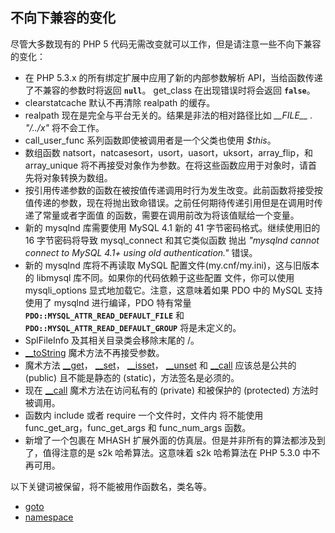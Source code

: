 不向下兼容的变化
----------------

尽管大多数现有的 PHP 5
代码无需改变就可以工作，但是请注意一些不向下兼容的变化：

-   <span class="simpara"> 在 PHP 5.3.x
    的所有绑定扩展中应用了新的内部参数解析
    API，当给函数传递了不兼容的参数时将返回 **`null`**。 <span
    class="function">get\_class</span> 在出现错误时将会返回
    **`false`**。 </span>
-   <span class="simpara"> <span class="function">clearstatcache</span>
    默认不再清除 realpath 的缓存。 </span>
-   <span class="simpara"> <span class="function">realpath</span>
    现在是完全与平台无关的。结果是非法的相对路径比如 *\_\_FILE\_\_ .
    "/../x"* 将不会工作。 </span>
-   <span class="simpara"> <span
    class="function">call\_user\_func</span>
    系列函数即使被调用者是一个父类也使用 *$this*。 </span>
-   <span class="simpara"> 数组函数 <span
    class="function">natsort</span>，<span
    class="function">natcasesort</span>，<span
    class="function">usort</span>，<span
    class="function">uasort</span>，<span
    class="function">uksort</span>，<span
    class="function">array\_flip</span>，和 <span
    class="function">array\_unique</span>
    将不再接受对象作为参数。在将这些函数应用于对象时，请首先将对象转换为数组。
    </span>
-   <span class="simpara">
    按引用传递参数的函数在被按值传递调用时行为发生改变。此前函数将接受按值传递的参数，现在将抛出致命错误。之前任何期待传递引用但是在调用时传递了常量或者字面值
    的函数，需要在调用前改为将该值赋给一个变量。 </span>
-   <span class="simpara"> 新的 mysqlnd 库需要使用 MySQL 4.1 新的 41
    字节密码格式。继续使用旧的 16 字节密码将导致 <span
    class="function">mysql\_connect</span> 和其它类似函数 抛出 *"mysqlnd
    cannot connect to MySQL 4.1+ using old authentication."* 错误。
    </span>
-   <span class="simpara"> 新的 mysqlnd 库将不再读取 MySQL
    配置文件(my.cnf/my.ini)，这与旧版本的 libmysql
    库不同。如果你的代码依赖于这些配置 文件，你可以使用 <span
    class="function">mysqli\_options</span>
    显式地加载它。注意，这意味着如果 PDO 中的 MySQL 支持使用了 mysqlnd
    进行编译，PDO 特有常量 **`PDO::MYSQL_ATTR_READ_DEFAULT_FILE`** 和
    **`PDO::MYSQL_ATTR_READ_DEFAULT_GROUP`** 将是未定义的。 </span>
-   <span class="simpara"> <span class="classname">SplFileInfo</span>
    及其相关目录类会移除末尾的 /。 </span>
-   <span class="simpara">
    <a href="/language/oop5/magic.html#object.tostring" class="link">__toString</a>
    魔术方法不再接受参数。 </span>
-   <span class="simpara"> 魔术方法
    <a href="/language/oop5/overloading.html#object.get" class="link">__get</a>，
    <a href="/language/oop5/overloading.html#object.set" class="link">__set</a>，
    <a href="/language/oop5/overloading.html#object.isset" class="link">__isset</a>，
    <a href="/language/oop5/overloading.html#object.unset" class="link">__unset</a>
    和
    <a href="/language/oop5/overloading.html#object.call" class="link">__call</a>
    应该总是公共的 (public) 且不能是静态的 (static)，方法签名是必须的。
    </span>
-   <span class="simpara"> 现在
    <a href="/language/oop5/overloading.html#object.call" class="link">__call</a>
    魔术方法在访问私有的 (private) 和被保护的 (protected) 方法时被调用。
    </span>
-   <span class="simpara"> 函数内 <span class="function">include</span>
    或者 <span class="function">require</span> 一个文件时，文件内
    将不能使用 <span class="function">func\_get\_arg</span>，<span
    class="function">func\_get\_args</span> 和 <span
    class="function">func\_num\_args</span> 函数。 </span>
-   <span class="simpara"> 新增了一个包裹在 MHASH
    扩展外面的仿真层。但是并非所有的算法都涉及到了，值得注意的是 s2k
    哈希算法。这意味着 s2k 哈希算法在 PHP 5.3.0 中不再可用。 </span>

以下关键词被保留，将不能被用作函数名，类名等。

-   <span class="simpara">
    <a href="/control-structures/goto.html" class="link">goto</a>
    </span>
-   <span class="simpara">
    <a href="/language/namespaces.html" class="link">namespace</a>
    </span>
